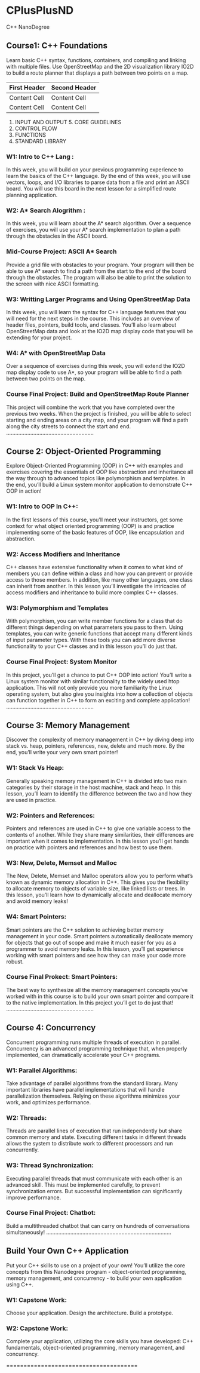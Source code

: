 # CPlusPlusND
C++ NanoDegree


## Course1: C++ Foundations

Learn basic C++ syntax, functions, containers, and compiling and linking with multiple files. Use
OpenStreetMap and the 2D visualization library IO2D to build a route planner that displays a path
between two points on a map.

First Header  | Second Header
------------- | -------------
Content Cell  | Content Cell
Content Cell  | Content Cell


1.  INPUT AND OUTPUT            5.  CORE GUIDELINES
2.  CONTROL FLOW
3.  FUNCTIONS
4.  STANDARD LIBRARY    

### W1: Intro to C++ Lang :
In this week, you will build on your previous programming
experience to learn the basics of the C++ language. By the end of
this week, you will use vectors, loops, and I/O libraries to parse
data from a file and print an ASCII board. You will use this board in
the next lesson for a simplified route planning application.

### W2: A* Search Alogrithm :
In this week, you will learn about the A* search algorithm. Over a
sequence of exercises, you will use your A* search implementation
to plan a path through the obstacles in the ASCII board.

### Mid-Course Project: ASCII A* Search
Provide a grid file with obstacles to your program. Your program
will then be able to use A* search to find a path from the start to
the end of the board through the obstacles. The program will also
be able to print the solution to the screen with nice ASCII
formatting.

### W3: Writting Larger Programs and Using OpenStreetMap Data
In this week, you will learn the syntax for C++ language features
that you will need for the next steps in the course. This includes an
overview of header files, pointers, build tools, and classes. You’ll
also learn about OpenStreetMap data and look at the IO2D map
display code that you will be extending for your project.

### W4: A* with OpenStreetMap Data
Over a sequence of exercises during this week, you will extend the
IO2D map display code to use A*, so your program will be able to
find a path between two points on the map.

### Course Final Project: Build and OpenStreetMap Route Planner
This project will combine the work that you have completed over
the previous two weeks. When the project is finished, you will be
able to select starting and ending areas on a city map, and your
program will find a path along the city streets to connect the start
and end.
..........................................................
## Course 2: Object-Oriented Programming

Explore Object-Oriented Programming (OOP) in C++ with examples and exercises covering the
essentials of OOP like abstraction and inheritance all the way through to advanced topics like
polymorphism and templates. In the end, you’ll build a Linux system monitor application to
demonstrate C++ OOP in action!

### W1: Intro to OOP In C++:
In the first lessons of this course, you’ll meet your instructors, get
some context for what object oriented programming (OOP) is and
practice implementing some of the basic features of OOP, like
encapsulation and abstraction.

### W2: Access Modifiers and Inheritance
C++ classes have extensive functionality when it comes to what
kind of members you can define within a class and how you can
prevent or provide access to those members. In addition, like many
other languages, one class can inherit from another. In this lesson
you’ll investigate the intricacies of access modifiers and inheritance
to build more complex C++ classes.

### W3: Polymorphism and Templates
With polymorphism, you can write member functions for a class
that do different things depending on what parameters you pass to
them. Using templates, you can write generic functions that accept
many different kinds of input parameter types. With these tools
you can add more diverse functionality to your C++ classes and in
this lesson you’ll do just that.

### Course Final Project: System Monitor
In this project, you’ll get a chance to put C++ OOP into action! You’ll
write a Linux system monitor with similar functionality to the
widely used htop application. This will not only provide you more
familiarity the Linux operating system, but also give you insights
into how a collection of objects can function together in C++ to
form an exciting and complete application!
..........................................................
## Course 3: Memory Management

Discover the complexity of memory management in C++ by diving deep into stack vs. heap, pointers,
references, new, delete and much more. By the end, you’ll write your very own smart pointer!

### W1: Stack Vs Heap:
Generally speaking memory management in C++ is divided into two
main categories by their storage in the host machine, stack and
heap. In this lesson, you’ll learn to identify the difference between
the two and how they are used in practice.

### W2: Pointers and References: 
Pointers and references are used in C++ to give one variable access
to the contents of another. While they share many similarities, their
differences are important when it comes to implementation. In this
lesson you’ll get hands on practice with pointers and references
and how best to use them.

### W3: New, Delete, Memset and Malloc
The New, Delete, Memset and Malloc operators allow you to
perform what’s known as dynamic memory allocation in C++. This
gives you the flexibility to allocate memory to objects of variable
size, like linked lists or trees. In this lesson, you’ll learn how to
dynamically allocate and deallocate memory and avoid memory
leaks!

### W4: Smart Pointers:
Smart pointers are the C++ solution to achieving better memory
management in your code. Smart pointers automatically deallocate
memory for objects that go out of scope and make it much easier
for you as a programmer to avoid memory leaks. In this lesson,
you’ll get experience working with smart pointers and see how they
can make your code more robust.

### Course Final Prokect: Smart Pointers:
The best way to synthesize all the memory management concepts
you’ve worked with in this course is to build your own smart
pointer and compare it to the native implementation. In this project
you’ll get to do just that!
..........................................................
## Course 4: Concurrency

Concurrent programming runs multiple threads of execution in parallel. 
Concurrency is an advanced programming technique that, when properly implemented, 
can dramatically accelerate your C++ programs.

### W1: Parallel Algorithms:
Take advantage of parallel algorithms from the standard library.
Many important libraries have parallel implementations that will
handle parallelization themselves. Relying on these algorithms
minimizes your work, and optimizes performance.

### W2: Threads: 
Threads are parallel lines of execution that run independently but
share common memory and state. Executing different tasks in
different threads allows the system to distribute work to different
processors and run concurrently.

### W3: Thread Synchronization: 
Executing parallel threads that must communicate with each other
is an advanced skill. This must be implemented carefully, to
prevent synchronization errors. But successful implementation can
significantly improve performance.

### Course Final Project: Chatbot: 
Build a multithreaded chatbot that can carry on hundreds of
conversations simultaneously!
...................................................................................
## Build Your Own C++ Application

Put your C++ skills to use on a project of your own! You’ll utilize the core 
concepts from this Nanodegree program - object-oriented programming, 
memory management, and concurrency - to build your own application using C++.

### W1: Capstone Work:
Choose your application. Design the architecture. Build a
prototype.

### W2: Capstone Work: 

Complete your application, utilizing the core skills you have
developed: C++ fundamentals, object-oriented programming,
memory management, and concurrency.

======================================
